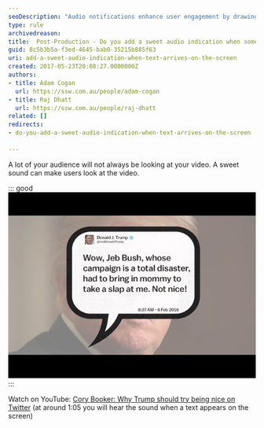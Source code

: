 ```yaml
---
seoDescription: "Audio notifications enhance user engagement by drawing attention to on-screen text, making users look at the video."
type: rule
archivedreason: 
title:  Post-Production - Do you add a sweet audio indication when something happens on the screen?
guid: 8c5b3b5a-f3ed-4645-bab0-35215b885f63
uri: add-a-sweet-audio-indication-when-text-arrives-on-the-screen
created: 2017-05-23T20:08:27.0000000Z
authors:
- title: Adam Cogan
  url: https://ssw.com.au/people/adam-cogan
- title: Raj Dhatt
  url: https://ssw.com.au/people/raj-dhatt
related: []
redirects:
- do-you-add-a-sweet-audio-indication-when-text-arrives-on-the-screen

---
```


A lot of your audience will not always be looking at your video. A sweet sound can make users look at the video.

<!--endintro-->

::: good  
![Figure: Good example: Text appears on the screen with a sweet sound](video-trump-sound.png)  
:::

Watch on YouTube: [Cory Booker: Why Trump should try being nice on Twitter](https://youtu.be/8p5n0TbRFEk?t=65) (at around 1:05 you will hear the sound when a text appears on the screen)
